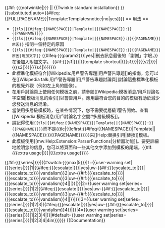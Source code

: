 <includeonly>{{#if: {{{notwinkle|}}} || {{Twinkle standard installation}} }}
{{substituted|auto={{#ifeq:{{FULLPAGENAME}}|Template:Templatesnotice|no|yes}}}}
</includeonly>
== 用法 ==
* <code>{{tls|{{#ifeq:{{NAMESPACE}}|Template||{{NAMESPACE}}:}}{{PAGENAME}}}}</code>
* <code>{{tls|{{#ifeq:{{NAMESPACE}}|Template||{{NAMESPACE}}:}}{{PAGENAME}}|原因}}</code> 指明一個特定的原因
* <code>{{tls|{{#ifeq:{{NAMESPACE}}|Template||{{NAMESPACE}}:}}{{PAGENAME}}|原因<nowiki>|附加文字</nowiki>}}</code> {{#ifeq:{{{param2}}}|yes||刪去訊息最後的「謝謝」字眼，}}在後加入附加文字。
{{#if:{{{s1|}}}|{{template shortcut|{{{s1}}}|{{{s2|}}}|{{{s3|}}}|{{{s4|}}}}}}}
* 此標準化模板符合[[Wikipedia:用戶警告專題|用戶警告專題]]的指南，您可以在[[Wikipedia talk:用戶警告專題|用戶警告專題討論頁]]討論這些標準化模板的視覺外觀（例如左上角的圖像）。
* 在用戶討論頁上使用任何模板之前，請參閱[[Wikipedia:模板消息/用戶討論名字空間|模板消息的索引]]以警告用戶。應用最符合您的目的的模板有助於減少您發送消息的混淆。
* 當使用多層級模板時，在某些情況下，您不需要從層級1警告開始。查看[[Wikipedia:模板消息/用戶討論名字空間#多層級模板]]。
* 請記得使用<code>{{tls|{{#ifeq:{{NAMESPACE}}|Template||{{NAMESPACE}}:}}{{PAGENAME}}}}</code>而不是{{tlc|{{lcfirst:{{#ifeq:{{NAMESPACE}}|Template||{{NAMESPACE}}:}}{{PAGENAME}}}}}}來[[Help:替换引用|替換]]模板。
* 此模板使用[[mw:Help:Extension:ParserFunctions|分析器功能]]。要更詳細地說明您的信息，您可以將頁面和一些其他文字添加到模板的尾端。{{#if:{{{extra usage|}}}|{{{extra usage}}}}}

{{#if:{{{series|}}}<!--
---->|{{#switch:{{{max|5}}}<!--
------>|1={{user-warning set|{{{series|}}}<!--
-------->|1|{{#ifeq:{{{escalate|}}}|yes|uw-{{#if:{{{escalate_to|}}}|{{{escalate_to}}}|vandalism}}2|uw-{{#if:{{{escalate_to|}}}|{{{escalate_to}}}|vandalism}}3|uw-{{#if:{{{escalate_to|}}}|{{{escalate_to}}}|vandalism}}4|||}}|}}<!-- 
------>|2={{user warning set|series={{{series|}}}<!--
-------->|1|2|{{#ifeq:{{{escalate|}}}|yes|uw-{{#if:{{{escalate_to|}}}|{{{escalate_to}}}|vandalism}}3|uw-{{#if:{{{escalate_to|}}}|{{{escalate_to}}}|vandalism}}4||}}|}}<!-- 
------>|3={{user warning set|series={{{series|}}}<!--
-------->|1|2|3|{{#ifeq:{{{escalate|}}}|yes|uw-{{#if:{{{escalate_to|}}}|{{{escalate_to}}}|vandalism}}4}}|}}<!--  
------>|4={{user warning set|series={{{series|}}}|1|2|3|4|}}<!--
------>|#default={{user warning set|series={{{series|}}}|1|2|3|4|4im}}<!--
---->}}<!--
-->}}<noinclude>
{{Documentation}}</noinclude>